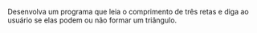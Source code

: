 Desenvolva um programa que leia o comprimento de três retas e diga ao usuário se elas podem ou não formar um triângulo.